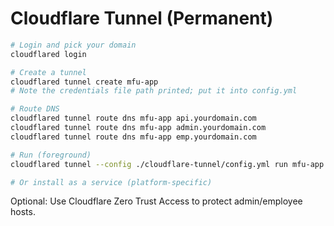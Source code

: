 # Cloudflare Tunnel (Permanent)

```bash
# Login and pick your domain
cloudflared login

# Create a tunnel
cloudflared tunnel create mfu-app
# Note the credentials file path printed; put it into config.yml

# Route DNS
cloudflared tunnel route dns mfu-app api.yourdomain.com
cloudflared tunnel route dns mfu-app admin.yourdomain.com
cloudflared tunnel route dns mfu-app emp.yourdomain.com

# Run (foreground)
cloudflared tunnel --config ./cloudflare-tunnel/config.yml run mfu-app

# Or install as a service (platform-specific)
```

Optional: Use Cloudflare Zero Trust Access to protect admin/employee hosts.
